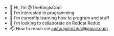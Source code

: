 - 👋 Hi, I’m @TheKingIsCool
- 👀 I’m interested in programming
- 🌱 I’m currently learning how to program and stuff
- 💞️ I’m looking to collaborate on Redcat Redux
- 📫 How to reach me joshuajohnzihai@gmail.com

<!---
TheKingIsCool/TheKingIsCool is a ✨ special ✨ repository because its `README.md` (this file) appears on your GitHub profile.
You can click the Preview link to take a look at your changes.
--->
